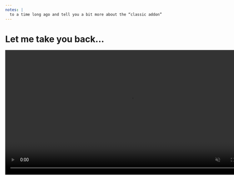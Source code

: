 ```yaml
---
notes: |
  to a time long ago and tell you a bit more about the “classic addon” structure
---
```


# Let me take you back...

<video data-autoplay muted height="400" src="/take-you-back.mp4"></video>

